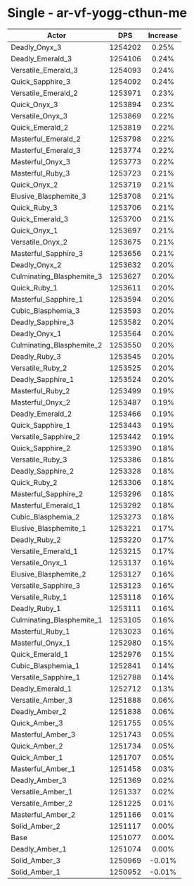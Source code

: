 # Single - ar-vf-yogg-cthun-me
| Actor | DPS | Increase |
|---|:---:|:---:|
|Deadly_Onyx_3|1254202|0.25%|
|Deadly_Emerald_3|1254106|0.24%|
|Versatile_Emerald_3|1254093|0.24%|
|Quick_Sapphire_3|1254092|0.24%|
|Versatile_Emerald_2|1253971|0.23%|
|Quick_Onyx_3|1253894|0.23%|
|Versatile_Onyx_3|1253869|0.22%|
|Quick_Emerald_2|1253819|0.22%|
|Masterful_Emerald_2|1253798|0.22%|
|Masterful_Emerald_3|1253774|0.22%|
|Masterful_Onyx_3|1253773|0.22%|
|Masterful_Ruby_3|1253723|0.21%|
|Quick_Onyx_2|1253719|0.21%|
|Elusive_Blasphemite_3|1253708|0.21%|
|Quick_Ruby_3|1253706|0.21%|
|Quick_Emerald_3|1253700|0.21%|
|Quick_Onyx_1|1253697|0.21%|
|Versatile_Onyx_2|1253675|0.21%|
|Masterful_Sapphire_3|1253656|0.21%|
|Deadly_Onyx_2|1253632|0.20%|
|Culminating_Blasphemite_3|1253627|0.20%|
|Quick_Ruby_1|1253611|0.20%|
|Masterful_Sapphire_1|1253594|0.20%|
|Cubic_Blasphemia_3|1253593|0.20%|
|Deadly_Sapphire_3|1253582|0.20%|
|Deadly_Onyx_1|1253564|0.20%|
|Culminating_Blasphemite_2|1253550|0.20%|
|Deadly_Ruby_3|1253545|0.20%|
|Versatile_Ruby_2|1253525|0.20%|
|Deadly_Sapphire_1|1253524|0.20%|
|Masterful_Ruby_2|1253499|0.19%|
|Masterful_Onyx_2|1253487|0.19%|
|Deadly_Emerald_2|1253466|0.19%|
|Quick_Sapphire_1|1253443|0.19%|
|Versatile_Sapphire_2|1253442|0.19%|
|Quick_Sapphire_2|1253390|0.18%|
|Versatile_Ruby_3|1253386|0.18%|
|Deadly_Sapphire_2|1253328|0.18%|
|Quick_Ruby_2|1253306|0.18%|
|Masterful_Sapphire_2|1253296|0.18%|
|Masterful_Emerald_1|1253292|0.18%|
|Cubic_Blasphemia_2|1253273|0.18%|
|Elusive_Blasphemite_1|1253221|0.17%|
|Deadly_Ruby_2|1253220|0.17%|
|Versatile_Emerald_1|1253215|0.17%|
|Versatile_Onyx_1|1253137|0.16%|
|Elusive_Blasphemite_2|1253127|0.16%|
|Versatile_Sapphire_3|1253123|0.16%|
|Versatile_Ruby_1|1253118|0.16%|
|Deadly_Ruby_1|1253111|0.16%|
|Culminating_Blasphemite_1|1253105|0.16%|
|Masterful_Ruby_1|1253023|0.16%|
|Masterful_Onyx_1|1252980|0.15%|
|Quick_Emerald_1|1252976|0.15%|
|Cubic_Blasphemia_1|1252841|0.14%|
|Versatile_Sapphire_1|1252788|0.14%|
|Deadly_Emerald_1|1252712|0.13%|
|Versatile_Amber_3|1251888|0.06%|
|Deadly_Amber_2|1251838|0.06%|
|Quick_Amber_3|1251755|0.05%|
|Masterful_Amber_3|1251743|0.05%|
|Quick_Amber_2|1251734|0.05%|
|Quick_Amber_1|1251707|0.05%|
|Masterful_Amber_1|1251458|0.03%|
|Deadly_Amber_3|1251369|0.02%|
|Versatile_Amber_1|1251337|0.02%|
|Versatile_Amber_2|1251225|0.01%|
|Masterful_Amber_2|1251166|0.01%|
|Solid_Amber_2|1251117|0.00%|
|Base|1251077|0.00%|
|Deadly_Amber_1|1251074|0.00%|
|Solid_Amber_3|1250969|-0.01%|
|Solid_Amber_1|1250952|-0.01%|
